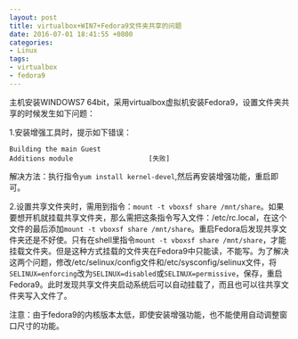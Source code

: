 ```yaml
---
layout: post
title: virtualbox+WIN7+Fedora9文件夹共享的问题
date: 2016-07-01 18:41:55 +0800
categories:
- Linux
tags:
- virtualbox
- fedora9
---
```


主机安装WINDOWS7 64bit，采用virtualbox虚拟机安装Fedora9，设置文件夹共享的时候发生如下问题：

1.安装增强工具时，提示如下错误：

```
Building the main Guest 
Additions module                   [失败]
```

解决方法：执行指令`yum install kernel-devel`,然后再安装增强功能，重启即可。

2.设置共享文件夹时，需用到指令：`mount -t vboxsf share /mnt/share`。如果要想开机就挂载共享文件夹，那么需把这条指令写入文件：/etc/rc.local，在这个文件的最后添加`mount -t vboxsf share /mnt/share`。重启Fedora后发现共享文件夹还是不好使。只有在shell里指令`mount -t vboxsf share /mnt/share`，才能挂载文件夹。但是这种方式挂载的文件夹在Fedora9中只能读，不能写。为了解决这两个问题，修改/etc/selinux/config文件和/etc/sysconfig/selinux文件，将`SELINUX=enforcing`改为`SELINUX=disabled`或`SELINUX=permissive`，保存，重启Fedora9。此时发现共享文件夹启动系统后可以自动挂载了，而且也可以往共享文件夹写入文件了。

注意：由于fedora9的内核版本太低，即使安装增强功能，也不能使用自动调整窗口尺寸的功能。